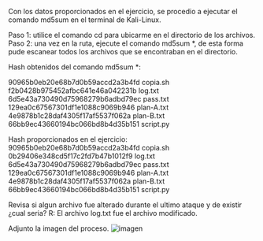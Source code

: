 Con los datos proporcionados en el ejercicio, se procedio a ejecutar el comando md5sum en el terminal de Kali-Linux.

Paso 1: utilice el comando cd para ubicarme en el directorio de los archivos.
Paso 2: una vez en la ruta, ejecute el comando md5sum *, de esta forma pude escanear todos los archivos que se encontraban en el directorio.

Hash obtenidos del comando md5sum *:

90965b0eb20e68b7d0b59accd2a3b4fd  copia.sh
f2b0428b975452afbc641e46a042231b  log.txt
6d5e43a730490d75968279b6adbd79ec  pass.txt
129ea0c67567301df1e1088c9069b946  plan-A.txt
4e9878b1c28daf4305f17af5537f062a  plan-B.txt
66bb9ec43660194bc066bd8b4d35b151  script.py

Hash proporcionados en el ejercicio:
90965b0eb20e68b7d0b59accd2a3b4fd  copia.sh
0b29406e348cd5f17c2fd7b47b1012f9  log.txt
6d5e43a730490d75968279b6adbd79ec  pass.txt
129ea0c67567301df1e1088c9069b946  plan-A.txt
4e9878b1c28daf4305f17af5537f062a  plan-B.txt
66bb9ec43660194bc066bd8b4d35b151  script.py

Revisa si algun archivo fue alterado durante el ultimo ataque y de existir ¿cual seria?
R: El archivo log.txt fue el archivo modificado.

Adjunto la imagen del proceso.
![imagen](https://github.com/Kowalzki2/Ejercicio-Cyberseguridad-1/assets/156136014/15e90679-f365-443d-9570-2888d39b05f0)
